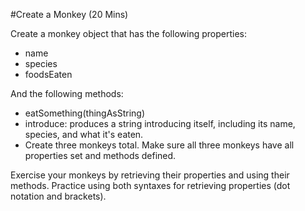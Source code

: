 #Create a Monkey (20 Mins)

Create a monkey object that has the following properties:

- name
- species
- foodsEaten


And the following methods:

- eatSomething(thingAsString)
- introduce: produces a string introducing itself, including its name, species, and what it's eaten.
- Create three monkeys total. Make sure all three monkeys have all properties set and methods defined.

Exercise your monkeys by retrieving their properties and using their methods. Practice using both syntaxes for retrieving properties (dot notation and brackets).
